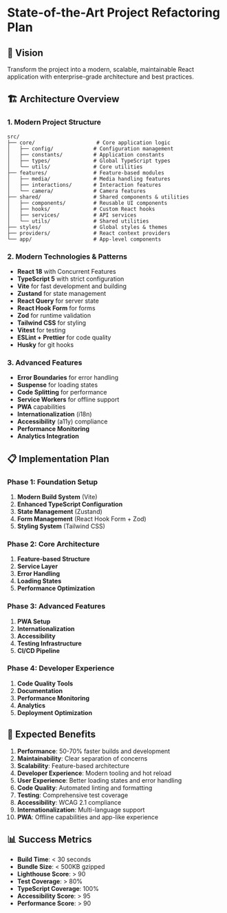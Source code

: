 # State-of-the-Art Project Refactoring Plan

## 🎯 Vision
Transform the project into a modern, scalable, maintainable React application with enterprise-grade architecture and best practices.

## 🏗️ Architecture Overview

### 1. **Modern Project Structure**
```
src/
├── core/                    # Core application logic
│   ├── config/             # Configuration management
│   ├── constants/          # Application constants
│   ├── types/              # Global TypeScript types
│   └── utils/              # Core utilities
├── features/               # Feature-based modules
│   ├── media/              # Media handling features
│   ├── interactions/       # Interaction features
│   └── camera/             # Camera features
├── shared/                 # Shared components & utilities
│   ├── components/         # Reusable UI components
│   ├── hooks/              # Custom React hooks
│   ├── services/           # API services
│   └── utils/              # Shared utilities
├── styles/                 # Global styles & themes
├── providers/              # React context providers
└── app/                    # App-level components
```

### 2. **Modern Technologies & Patterns**
- **React 18** with Concurrent Features
- **TypeScript 5** with strict configuration
- **Vite** for fast development and building
- **Zustand** for state management
- **React Query** for server state
- **React Hook Form** for forms
- **Zod** for runtime validation
- **Tailwind CSS** for styling
- **Vitest** for testing
- **ESLint + Prettier** for code quality
- **Husky** for git hooks

### 3. **Advanced Features**
- **Error Boundaries** for error handling
- **Suspense** for loading states
- **Code Splitting** for performance
- **Service Workers** for offline support
- **PWA** capabilities
- **Internationalization** (i18n)
- **Accessibility** (a11y) compliance
- **Performance Monitoring**
- **Analytics Integration**

## 📋 Implementation Plan

### Phase 1: Foundation Setup
1. **Modern Build System** (Vite)
2. **Enhanced TypeScript Configuration**
3. **State Management** (Zustand)
4. **Form Management** (React Hook Form + Zod)
5. **Styling System** (Tailwind CSS)

### Phase 2: Core Architecture
1. **Feature-based Structure**
2. **Service Layer**
3. **Error Handling**
4. **Loading States**
5. **Performance Optimization**

### Phase 3: Advanced Features
1. **PWA Setup**
2. **Internationalization**
3. **Accessibility**
4. **Testing Infrastructure**
5. **CI/CD Pipeline**

### Phase 4: Developer Experience
1. **Code Quality Tools**
2. **Documentation**
3. **Performance Monitoring**
4. **Analytics**
5. **Deployment Optimization**

## 🚀 Expected Benefits

1. **Performance**: 50-70% faster builds and development
2. **Maintainability**: Clear separation of concerns
3. **Scalability**: Feature-based architecture
4. **Developer Experience**: Modern tooling and hot reload
5. **User Experience**: Better loading states and error handling
6. **Code Quality**: Automated linting and formatting
7. **Testing**: Comprehensive test coverage
8. **Accessibility**: WCAG 2.1 compliance
9. **Internationalization**: Multi-language support
10. **PWA**: Offline capabilities and app-like experience

## 📊 Success Metrics

- **Build Time**: < 30 seconds
- **Bundle Size**: < 500KB gzipped
- **Lighthouse Score**: > 90
- **Test Coverage**: > 80%
- **TypeScript Coverage**: 100%
- **Accessibility Score**: > 95
- **Performance Score**: > 90